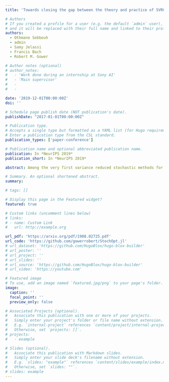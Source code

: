 ```yaml
---
title: 'Towards closing the gap between the theory and practice of SVRG (NeurIPS 2019)'

# Authors
# If you created a profile for a user (e.g. the default `admin` user), write the username (folder name) here
# and it will be replaced with their full name and linked to their profile.
authors:
  - Othmane Sebbouh
  - admin
  - Samy Jelassi
  - Francis Bach
  - Robert M. Gower

# Author notes (optional)
# author_notes:
#   - 'Work done during an internship at Sony AI'
#   - 'Main supervisor'
#   - 
#   - 

date: '2019-12-01T00:00:00Z'
doi: ''

# Schedule page publish date (NOT publication's date).
publishDate: "2017-01-01T00:00:00Z"

# Publication type.
# Accepts a single type but formatted as a YAML list (for Hugo requirements).
# Enter a publication type from the CSL standard.
publication_types: ['paper-conference']

# Publication name and optional abbreviated publication name.
publication: In *NeurIPS 2019*
publication_short: In *NeurIPS 2019*

abstract: Among the very first variance reduced stochastic methods for solving the empirical risk minimization problem was the SVRG method (Johnson & Zhang 2013). SVRG is an inner-outer loop based method, where in the outer loop a reference full gradient is evaluated, after which $m \in \mathbb{N}$ steps of an inner loop are executed where the reference gradient is used to build a variance reduced estimate of the current gradient. The simplicity of the SVRG method and its analysis have led to multiple extensions and variants for even non-convex optimization. We provide a more general analysis of SVRG than had been previously done by using arbitrary sampling, which allows us to analyse virtually all forms of mini-batching through a single theorem. Furthermore, our analysis is focused on more practical variants of SVRG including a new variant of the loopless SVRG (Hofman et al 2015, Kovalev et al 2019, Kulunchakov and Mairal 2019) and a variant of k-SVRG (Raj and Stich 2018) where $m=n$ and where n is the number of data points. Since our setup and analysis reflect what is done in practice, we are able to set the parameters such as the mini-batch size and step size using our theory in such a way that produces a more efficient algorithm in practice, as we show in extensive numerical experiments. 

# Summary. An optional shortened abstract.
summary:

# tags: []

# Display this page in the Featured widget?
featured: true

# Custom links (uncomment lines below)
# links:
# - name: Custom Link
#   url: http://example.org

url_pdf: 'https://arxiv.org/pdf/1908.02725.pdf'
url_code: 'https://github.com/gowerrobert/StochOpt.jl'
# url_dataset: 'https://github.com/HugoBlox/hugo-blox-builder'
# url_poster: ''
# url_project: ''
# url_slides: ''
# url_source: 'https://github.com/HugoBlox/hugo-blox-builder'
# url_video: 'https://youtube.com'

# Featured image
# To use, add an image named `featured.jpg/png` to your page's folder.
image:
  caption: ''
  focal_point: ''
  preview_only: false

# Associated Projects (optional).
#   Associate this publication with one or more of your projects.
#   Simply enter your project's folder or file name without extension.
#   E.g. `internal-project` references `content/project/internal-project/index.md`.
#   Otherwise, set `projects: []`.
# projects:
#   - example

# Slides (optional).
#   Associate this publication with Markdown slides.
#   Simply enter your slide deck's filename without extension.
#   E.g. `slides: "example"` references `content/slides/example/index.md`.
#   Otherwise, set `slides: ""`.
# slides: example
---
```


<!-- {{% callout note %}}
Click the _Cite_ button above to demo the feature to enable visitors to import publication metadata into their reference management software.
{{% /callout %}}

{{% callout note %}}
Create your slides in Markdown - click the _Slides_ button to check out the example.
{{% /callout %}}

Add the publication's **full text** or **supplementary notes** here. You can use rich formatting such as including [code, math, and images](https://docs.hugoblox.com/content/writing-markdown-latex/). -->
